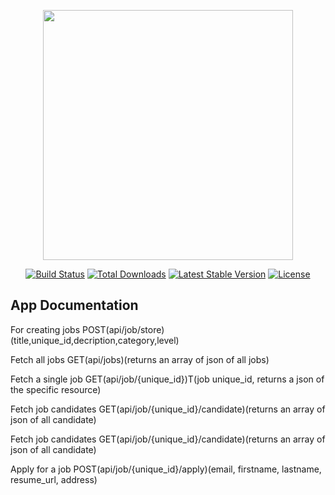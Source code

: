 <p align="center"><a href="https://laravel.com" target="_blank"><img src="https://raw.githubusercontent.com/laravel/art/master/logo-lockup/5%20SVG/2%20CMYK/1%20Full%20Color/laravel-logolockup-cmyk-red.svg" width="400"></a></p>

<p align="center">
<a href="https://travis-ci.org/laravel/framework"><img src="https://travis-ci.org/laravel/framework.svg" alt="Build Status"></a>
<a href="https://packagist.org/packages/laravel/framework"><img src="https://img.shields.io/packagist/dt/laravel/framework" alt="Total Downloads"></a>
<a href="https://packagist.org/packages/laravel/framework"><img src="https://img.shields.io/packagist/v/laravel/framework" alt="Latest Stable Version"></a>
<a href="https://packagist.org/packages/laravel/framework"><img src="https://img.shields.io/packagist/l/laravel/framework" alt="License"></a>
</p>

## App Documentation

For creating jobs POST(api/job/store)(title,unique_id,decription,category,level)

Fetch all jobs GET(api/jobs)(returns an array of json of all jobs)

Fetch a single job GET(api/job/{unique_id})T(job unique_id, returns a json of the specific resource)

Fetch job candidates GET(api/job/{unique_id}/candidate)(returns an array of json of all candidate)

Fetch job candidates GET(api/job/{unique_id}/candidate)(returns an array of json of all candidate)

Apply for a job POST(api/job/{unique_id}/apply)(email, firstname, lastname, resume_url, address)
